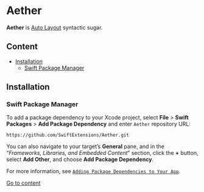# Aether

**Aether** is [Auto Layout](https://developer.apple.com/library/archive/documentation/UserExperience/Conceptual/AutolayoutPG/index.html) syntactic sugar.

## Content
- [Installation](#Installation)
    - [Swift Package Manager](#Swift-Package-Manager)

## Installation

### Swift Package Manager
To add a package dependency to your Xcode project, select **File** > **Swift Packages** > **Add Package Dependency** and enter `Aether` repository URL:
```
https://github.com/SwiftExtensions/Aether.git
```
You can also navigate to your target’s **General** pane, and in the “_Frameworks, Libraries, and Embedded Content_” section, click the **+** button, select **Add Other**, and choose **Add Package Dependency**.

For more information, see [`Adding Package Dependencies to Your App`](https://developer.apple.com/documentation/xcode/adding_package_dependencies_to_your_app).

[Go to content](#Content)


